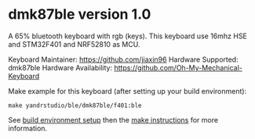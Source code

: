 dmk87ble version 1.0
===

A 65% bluetooth keyboard with rgb (keys).
This keyboard use 16mhz HSE and STM32F401 and NRF52810 as MCU.

Keyboard Maintainer: https://github.com/jiaxin96
Hardware Supported: dmk87ble
Hardware Availability: https://github.com/Oh-My-Mechanical-Keyboard 

Make example for this keyboard (after setting up your build environment):

    make yandrstudio/ble/dmk87ble/f401:ble

See [build environment setup](https://docs.qmk.fm/#/getting_started_build_tools) then the [make instructions](https://docs.qmk.fm/#/getting_started_make_guide) for more information.

